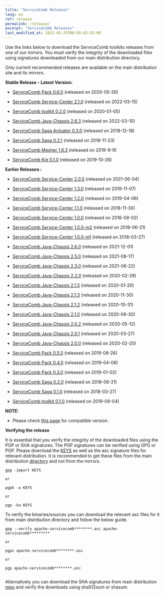 ```yaml
---
title: "ServiceComb Releases"
lang: en
ref: release
permalink: /release/
excerpt: "ServiceComb Releases"
last_modified_at: 2022-03-25T00:50:43-55:00
---
```


Use the links below to download the ServiceComb toolkits releases from one of our mirrors. You must verify the integrity of the downloaded files using signatures downloaded from our main distribution directory.

Only current recommended releases are available on the main distribution site and its mirrors.


**Stable Release - Latest Version:**

* [ServiceComb Pack 0.6.0](/release/pack-downloads/) (released on 2020-05-26)

* [ServiceComb Service-Center 2.1.0](/release/service-center-downloads/) (released on 2022-03-15)

* [ServiceComb toolkit 0.2.0](/release/toolkit-downloads/) (released on 2020-01-05)

* [ServiceComb Java-Chassis 2.6.3](/release/java-chassis-downloads/) (released on 2022-03-15)

* [ServiceComb Saga Actuator 0.3.0](/release/saga-actuator-downloads/) (released on 2018-12-18)

* [ServiceComb Saga 0.2.1](/release/saga-downloads/) (released on 2018-11-23)

* [ServiceComb Mesher 1.6.3](/release/mesher-downloads/) (released on 2019-9-9)

* [ServiceComb Kie 0.1.0](/release/kie-downloads/) (released on 2019-10-26)

**Earlier Releases :**

* [ServiceComb Service-Center 2.0.0](/release/service-center-downloads/) (released on 2021-06-04)
* [ServiceComb Service-Center 1.3.0](/release/service-center-downloads/) (released on 2019-11-07)
* [ServiceComb Service-Center 1.2.0](/release/service-center-downloads/) (released on 2019-04-06)
* [ServiceComb Service-Center 1.1.0](/release/service-center-downloads/) (released on 2018-11-30)
* [ServiceComb Service-Center 1.0.0](/release/service-center-downloads/) (released on 2018-08-02)
* [ServiceComb Service-Center 1.0.0-m2](/release/service-center-downloads/) (released on 2018-06-21)
* [ServiceComb Service-Center 1.0.0-m1](/release/service-center-downloads/) (released on 2018-03-27)

* [ServiceComb Java-Chassis 2.6.0](/release/java-chassis-downloads/) (released on 2021-12-01)
* [ServiceComb Java-Chassis 2.5.0](/release/java-chassis-downloads/) (released on 2021-08-17)
* [ServiceComb Java-Chassis 2.3.0](/release/java-chassis-downloads/) (released on 2021-06-22)
* [ServiceComb Java-Chassis 2.2.0](/release/java-chassis-downloads/) (released on 2020-02-28)
* [ServiceComb Java-Chassis 2.1.5](/release/java-chassis-downloads/) (released on 2020-01-20)
* [ServiceComb Java-Chassis 2.1.3](/release/java-chassis-downloads/) (released on 2020-11-30)
* [ServiceComb Java-Chassis 2.1.2](/release/java-chassis-downloads/) (released on 2020-10-31)
* [ServiceComb Java-Chassis 2.1.0](/release/java-chassis-downloads/) (released on 2020-06-30)
* [ServiceComb Java-Chassis 2.0.2](/release/java-chassis-downloads/) (released on 2020-05-12)
* [ServiceComb Java-Chassis 2.0.1](/release/java-chassis-downloads/) (released on 2020-03-27)
* [ServiceComb Java-Chassis 2.0.0](/release/java-chassis-downloads/) (released on 2020-02-20)

* [ServiceComb Pack 0.5.0](/release/pack-downloads/) (released on 2019-08-26)
* [ServiceComb Pack 0.4.0](/release/pack-downloads/) (released on 2019-04-06)
* [ServiceComb Pack 0.3.0](/release/pack-downloads/) (released on 2019-01-02)
* [ServiceComb Saga 0.2.0](/release/saga-downloads/) (released on 2018-06-21)
* [ServiceComb Saga 0.1.0](/release/saga-downloads/) (released on 2018-03-27)

* [ServiceComb toolkit 0.1.0](/release/toolkit-downloads/) (released on 2019-09-04)

**NOTE:**
  - Please check [this page](/release/compatibleversion) for compatible version.

**Verifying the release**

It is essential that you verify the integrity of the downloaded files using the PGP or SHA signatures.
 The PGP signatures can  be verified using GPG or PGP.
 Please download the [KEYS](https://www.apache.org/dist/servicecomb/KEYS) as well as the asc signature files for relevant distribution. It is recommended to get these files from the main distribution [directory](https://www.apache.org/dist/servicecomb/) and not from the mirrors.
 ```
 gpg -import KEYS

 or

 pgpk -a KEYS

 or

 pgp -ka KEYS

 ```

To verify the binaries/sources you can download the relevant asc files for it from main distribution directory and follow the below guide.

```
gpg --verify apache-servicecomb********.asc apache-servicecomb*********

or

pgpv apache-servicecomb********.asc

or

pgp apache-servicecomb********.asc


```

Alternatively you can download the SHA signatures from main distribution [repo](https://www.apache.org/dist/servicecomb/) and verify the downloads using sha512sum or shasum.
